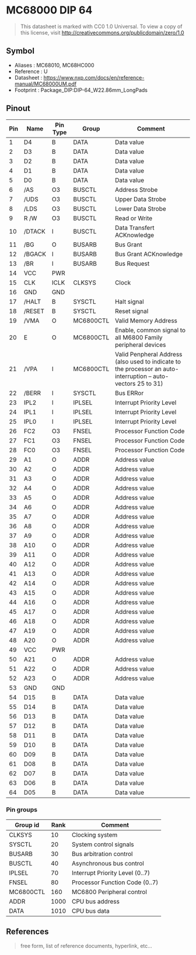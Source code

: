 # MC68000 DIP 64

> This datasheet is marked with CC0 1.0
> Universal. To view a copy of this license, visit
> http://creativecommons.org/publicdomain/zero/1.0

## Symbol

* Aliases : MC68010, MC68HC000
* Reference : U
* Datasheet : https://www.nxp.com/docs/en/reference-manual/MC68000UM.pdf
* Footprint : Package_DIP:DIP-64_W22.86mm_LongPads

## Pinout

|Pin|Name|Pin Type|Group|Comment|
|---|---|---|---|---|
|1|D4|B|DATA|Data value|
|2|D3|B|DATA|Data value|
|3|D2|B|DATA|Data value|
|4|D1|B|DATA|Data value|
|5|D0|B|DATA|Data value|
|6|/AS|O3|BUSCTL|Address Strobe|
|7|/UDS|O3|BUSCTL|Upper Data Strobe|
|8|/LDS|O3|BUSCTL|Lower Data Strobe|
|9|R /W|O3|BUSCTL|Read or Write |
|10|/DTACK|I|BUSCTL|Data Transfert ACKnowledge|
|11|/BG|O|BUSARB|Bus Grant|
|12|/BGACK|I|BUSARB|Bus Grant ACKnowledge|
|13|/BR|I|BUSARB|Bus Request|
|14|VCC|PWR|||
|15|CLK|ICLK|CLKSYS|Clock|
|16|GND|GND|||
|17|/HALT|B|SYSCTL|Halt signal|
|18|/RESET|B|SYSCTL|Reset signal|
|19|/VMA|O|MC6800CTL|Valid Memory Address|
|20|E|O|MC6800CTL|Enable, common signal to all M6800 Family peripheral devices|
|21|/VPA|I|MC6800CTL|Valid Penpheral Address (also used to indicate to the processor an auto-interruption – auto-vectors 25 to 31)|
|22|/BERR|I|SYSCTL|Bus ERRor|
|23|IPL2|I|IPLSEL|Interrupt Priority Level |
|24|IPL1|I|IPLSEL|Interrupt Priority Level |
|25|IPL0|I|IPLSEL|Interrupt Priority Level |
|26|FC2|O3|FNSEL|Processor Function Code|
|27|FC1|O3|FNSEL|Processor Function Code|
|28|FC0|O3|FNSEL|Processor Function Code|
|29|A1|O|ADDR|Address value|
|30|A2|O|ADDR|Address value|
|31|A3|O|ADDR|Address value|
|32|A4|O|ADDR|Address value|
|33|A5|O|ADDR|Address value|
|34|A6|O|ADDR|Address value|
|35|A7|O|ADDR|Address value|
|36|A8|O|ADDR|Address value|
|37|A9|O|ADDR|Address value|
|38|A10|O|ADDR|Address value|
|39|A11|O|ADDR|Address value|
|40|A12|O|ADDR|Address value|
|41|A13|O|ADDR|Address value|
|42|A14|O|ADDR|Address value|
|43|A15|O|ADDR|Address value|
|44|A16|O|ADDR|Address value|
|45|A17|O|ADDR|Address value|
|46|A18|O|ADDR|Address value|
|47|A19|O|ADDR|Address value|
|48|A20|O|ADDR|Address value|
|49|VCC|PWR|||
|50|A21|O|ADDR|Address value|
|51|A22|O|ADDR|Address value|
|52|A23|O|ADDR|Address value|
|53|GND|GND|||
|54|D15|B|DATA|Data value|
|55|D14|B|DATA|Data value|
|56|D13|B|DATA|Data value|
|57|D12|B|DATA|Data value|
|58|D11|B|DATA|Data value|
|59|D10|B|DATA|Data value|
|60|D09|B|DATA|Data value|
|61|D08|B|DATA|Data value|
|62|D07|B|DATA|Data value|
|63|D06|B|DATA|Data value|
|64|D05|B|DATA|Data value|

### Pin groups

|Group id|Rank|Comment|
|---|---|---|
|CLKSYS|10|Clocking system|
|SYSCTL|20|System control signals|
|BUSARB|30|Bus arbitration control|
|BUSCTL|40|Asynchronous bus control|
|IPLSEL|70|Interrupt Priority Level (0..7)|
|FNSEL|80|Processor Function Code (0..7)|
|MC6800CTL|160|MC6800 Peripheral control|
|ADDR|1000|CPU bus address|
|DATA|1010|CPU bus data|

## References

> free form, list of reference documents, hyperlink, etc...
